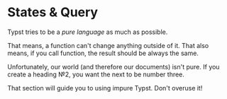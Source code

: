 # States & Query
Typst tries to be a _pure language_ as much as possible.

That means, a function can't change anything outside of it. That also means, if you call function, the result should be always the same.

Unfortunately, our world (and therefore our documents) isn't pure.
If you create a heading №2, you want the next to be number three.

That section will guide you to using impure Typst. Don't overuse it!
